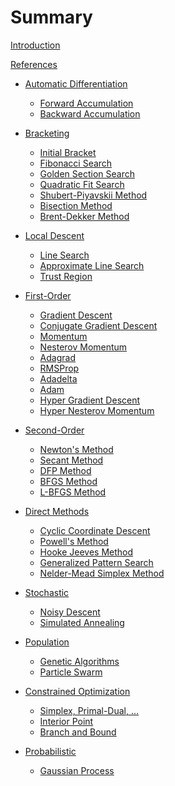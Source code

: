 # Summary

[Introduction]()

[References]()

- [Automatic Differentiation]()
  - [Forward Accumulation](./forward_accumulation.md)
  - [Backward Accumulation]()

- [Bracketing]()
  - [Initial Bracket](./bracket_minimum.md)
  - [Fibonacci Search](./fibonacci_search.md)
  - [Golden Section Search](./golden_section_search.md)
  - [Quadratic Fit Search](./quadratic_fit_search.md)
  - [Shubert-Piyavskii Method](./shubert_piyavskii_method.md)
  - [Bisection Method](./bisection_method.md)
  - [Brent-Dekker Method]()

- [Local Descent]()
  - [Line Search](./line_search.md)
  - [Approximate Line Search](./approx_line_search.md)
  - [Trust Region](./trust_region_descent.md)

- [First-Order]()
  - [Gradient Descent](./gradient_descent.md)
  - [Conjugate Gradient Descent](./conjugate_gradient_descent.md)
  - [Momentum](./momentum.md)
  - [Nesterov Momentum](./nesterov_momentum.md)
  - [Adagrad](./adagrad.md)
  - [RMSProp](./rms_prop.md)
  - [Adadelta](./adadelta.md)
  - [Adam](./adam.md)
  - [Hyper Gradient Descent](./hyper_gradient_descent.md)
  - [Hyper Nesterov Momentum](./hyper_nesterov_momentum.md)

- [Second-Order]()
  - [Newton's Method](./newtons_method.md)
  - [Secant Method](./secant_method.md)
  - [DFP Method](./dfp_method.md)
  - [BFGS Method](./bfgs_method.md)
  - [L-BFGS Method]()

- [Direct Methods]()
  - [Cyclic Coordinate Descent](./cyclic_coord_descent.md)
  - [Powell's Method](./powells_method.md)
  - [Hooke Jeeves Method](./hooke_jeeves.md)
  - [Generalized Pattern Search](./generalized_pattern_search.md)
  - [Nelder-Mead Simplex Method](./nelder_mead.md)

- [Stochastic]()
  - [Noisy Descent]()
  - [Simulated Annealing]()

- [Population]()
  - [Genetic Algorithms]()
  - [Particle Swarm]()

- [Constrained Optimization]()
  - [Simplex, Primal-Dual, ...]()
  - [Interior Point]()
  - [Branch and Bound]()

- [Probabilistic]()
  - [Gaussian Process]()
